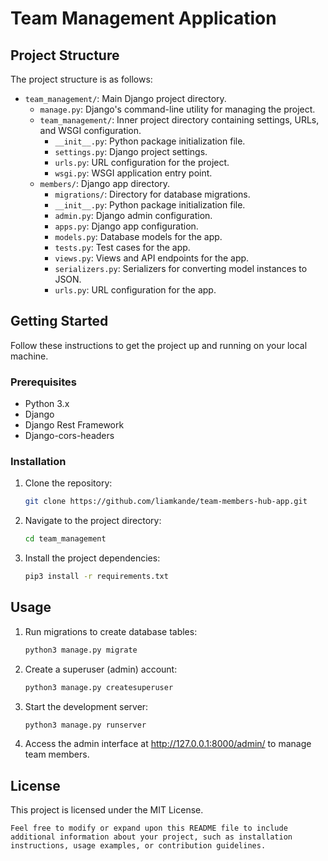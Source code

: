 # Team Management Application

## Project Structure

The project structure is as follows:

- `team_management/`: Main Django project directory.
    - `manage.py`: Django's command-line utility for managing the project.
    - `team_management/`: Inner project directory containing settings, URLs, and WSGI configuration.
        - `__init__.py`: Python package initialization file.
        - `settings.py`: Django project settings.
        - `urls.py`: URL configuration for the project.
        - `wsgi.py`: WSGI application entry point.
    - `members/`: Django app directory.
        - `migrations/`: Directory for database migrations.
        - `__init__.py`: Python package initialization file.
        - `admin.py`: Django admin configuration.
        - `apps.py`: Django app configuration.
        - `models.py`: Database models for the app.
        - `tests.py`: Test cases for the app.
        - `views.py`: Views and API endpoints for the app.
        - `serializers.py`: Serializers for converting model instances to JSON.
        - `urls.py`: URL configuration for the app.

## Getting Started

Follow these instructions to get the project up and running on your local machine.

### Prerequisites

- Python 3.x
- Django
- Django Rest Framework
- Django-cors-headers

### Installation

1. Clone the repository:

   ```bash
   git clone https://github.com/liamkande/team-members-hub-app.git
    ```
2. Navigate to the project directory:

   ```bash
   cd team_management
   ```
3. Install the project dependencies:

   ```bash
   pip3 install -r requirements.txt
    ```
## Usage

1. Run migrations to create database tables:

   ```bash
   python3 manage.py migrate
    ```
2. Create a superuser (admin) account:

   ```bash
   python3 manage.py createsuperuser
    ```

3. Start the development server:
   ```bash
   python3 manage.py runserver
    ```
4. Access the admin interface at http://127.0.0.1:8000/admin/ to manage team members.

## License

This project is licensed under the MIT License.
``` 
Feel free to modify or expand upon this README file to include additional information about your project, such as installation instructions, usage examples, or contribution guidelines.
```

